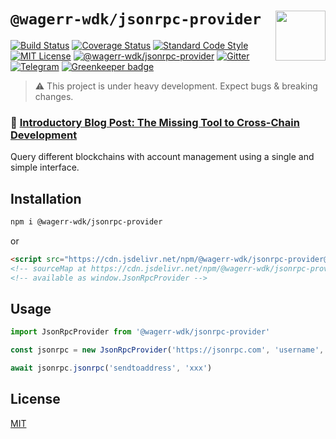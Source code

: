 # `@wagerr-wdk/jsonrpc-provider` <img align="right" src="https://raw.githubusercontent.com/wagerr/chainabstractionlayer/master/liquality-logo.png" height="80px" />


[![Build Status](https://travis-ci.com/wagerr/chainabstractionlayer.svg?branch=master)](https://travis-ci.com/wagerr/chainabstractionlayer)
[![Coverage Status](https://coveralls.io/repos/github/wagerr/chainabstractionlayer/badge.svg?branch=master)](https://coveralls.io/github/wagerr/chainabstractionlayer?branch=master)
[![Standard Code Style](https://img.shields.io/badge/codestyle-standard-brightgreen.svg)](https://github.com/standard/standard)
[![MIT License](https://img.shields.io/badge/license-MIT-brightgreen.svg)](../../LICENSE.md)
[![@wagerr-wdk/jsonrpc-provider](https://img.shields.io/npm/dt/@wagerr-wdk/jsonrpc-provider.svg)](https://npmjs.com/package/@wagerr-wdk/jsonrpc-provider)
[![Gitter](https://img.shields.io/gitter/room/wagerr/Lobby.svg)](https://gitter.im/wagerr/Lobby?source=orgpage)
[![Telegram](https://img.shields.io/badge/chat-on%20telegram-blue.svg)](https://t.me/Liquality) [![Greenkeeper badge](https://badges.greenkeeper.io/wagerr/chainabstractionlayer.svg)](https://greenkeeper.io/)

> :warning: This project is under heavy development. Expect bugs & breaking changes.

### :pencil: [Introductory Blog Post: The Missing Tool to Cross-Chain Development](https://medium.com/wagerr/the-missing-tool-to-cross-chain-development-2ebfe898efa1)


Query different blockchains with account management using a single and simple interface.


## Installation

```bash
npm i @wagerr-wdk/jsonrpc-provider
```

or

```html
<script src="https://cdn.jsdelivr.net/npm/@wagerr-wdk/jsonrpc-provider@0.2.3/dist/jsonrpc-provider.min.js"></script>
<!-- sourceMap at https://cdn.jsdelivr.net/npm/@wagerr-wdk/jsonrpc-provider@0.2.3/dist/jsonrpc-provider.min.js.map -->
<!-- available as window.JsonRpcProvider -->
```


## Usage

```js
import JsonRpcProvider from '@wagerr-wdk/jsonrpc-provider'

const jsonrpc = new JsonRpcProvider('https://jsonrpc.com', 'username', 'password')

await jsonrpc.jsonrpc('sendtoaddress', 'xxx')
```


## License

[MIT](../../LICENSE.md)
